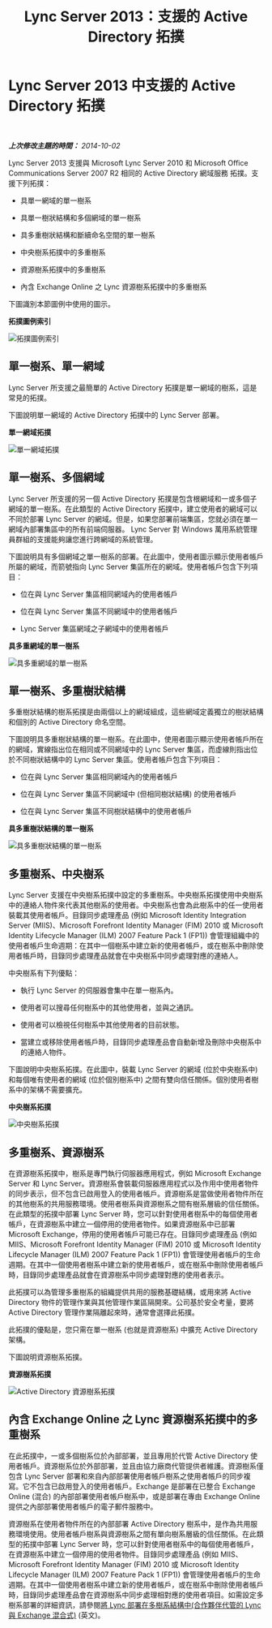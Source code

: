 ﻿---
title: Lync Server 2013：支援的 Active Directory 拓撲
TOCTitle: 支援的 Active Directory 拓撲
ms:assetid: 0c76b778-7652-4eb0-b161-86f2d4a94ccf
ms:mtpsurl: https://technet.microsoft.com/zh-tw/library/Gg398173(v=OCS.15)
ms:contentKeyID: 49290066
ms.date: 08/10/2015
mtps_version: v=OCS.15
ms.translationtype: HT
---

# Lync Server 2013 中支援的 Active Directory 拓撲

 

_**上次修改主題的時間：** 2014-10-02_

Lync Server 2013 支援與 Microsoft Lync Server 2010 和 Microsoft Office Communications Server 2007 R2 相同的 Active Directory 網域服務 拓撲。支援下列拓撲：

  - 具單一網域的單一樹系

  - 具單一樹狀結構和多個網域的單一樹系

  - 具多重樹狀結構和斷續命名空間的單一樹系

  - 中央樹系拓撲中的多重樹系

  - 資源樹系拓撲中的多重樹系

  - 內含 Exchange Online 之 Lync 資源樹系拓撲中的多重樹系

下圖識別本節圖例中使用的圖示。

**拓撲圖例索引**

![拓撲圖例索引](images/Gg398173.0c3cc89f-6c43-4bc8-b2ec-61d89e391ee9(OCS.15).jpg "拓撲圖例索引")

## 單一樹系、單一網域

Lync Server 所支援之最簡單的 Active Directory 拓撲是單一網域的樹系，這是常見的拓撲。

下圖說明單一網域的 Active Directory 拓撲中的 Lync Server 部署。

**單一網域拓撲**

![單一網域拓撲](images/Gg398173.258b3b3f-0558-4a36-a4c2-031be7299668(OCS.15).jpg "單一網域拓撲")

## 單一樹系、多個網域

Lync Server 所支援的另一個 Active Directory 拓撲是包含根網域和一或多個子網域的單一樹系。在此類型的 Active Directory 拓撲中，建立使用者的網域可以不同於部署 Lync Server 的網域。但是，如果您部署前端集區，您就必須在單一網域內部署集區中的所有前端伺服器。 Lync Server 對 Windows 萬用系統管理員群組的支援能夠讓您進行跨網域的系統管理。

下圖說明具有多個網域之單一樹系的部署。在此圖中，使用者圖示顯示使用者帳戶所屬的網域，而箭號指向 Lync Server 集區所在的網域。使用者帳戶包含下列項目：

  - 位在與 Lync Server 集區相同網域內的使用者帳戶

  - 位在與 Lync Server 集區不同網域中的使用者帳戶

  - Lync Server 集區網域之子網域中的使用者帳戶

**具多重網域的單一樹系**

![具多重網域的單一樹系](images/Gg398173.2b809c72-c3cd-4fad-afe6-8c2dae779750(OCS.15).jpg "具多重網域的單一樹系")

## 單一樹系、多重樹狀結構

多重樹狀結構的樹系拓撲是由兩個以上的網域組成，這些網域定義獨立的樹狀結構和個別的 Active Directory 命名空間。

下圖說明具多重樹狀結構的單一樹系。在此圖中，使用者圖示顯示使用者帳戶所在的網域，實線指出位在相同或不同網域中的 Lync Server 集區，而虛線則指出位於不同樹狀結構中的 Lync Server 集區。使用者帳戶包含下列項目：

  - 位在與 Lync Server 集區相同網域內的使用者帳戶

  - 位在與 Lync Server 集區不同網域中 (但相同樹狀結構) 的使用者帳戶

  - 位在與 Lync Server 集區不同樹狀結構中的使用者帳戶

**具多重樹狀結構的單一樹系**

![具多重樹狀結構的單一樹系](images/Gg398173.db30fa49-174a-4974-8695-41dd78e39432(OCS.15).jpg "具多重樹狀結構的單一樹系")

## 多重樹系、中央樹系

Lync Server 支援在中央樹系拓撲中設定的多重樹系。中央樹系拓撲使用中央樹系中的連絡人物件來代表其他樹系的使用者。中央樹系也會為此樹系中的任一使用者裝載其使用者帳戶。目錄同步處理產品 (例如 Microsoft Identity Integration Server (MIIS)、Microsoft Forefront Identity Manager (FIM) 2010 或 Microsoft Identity Lifecycle Manager (ILM) 2007 Feature Pack 1 (FP1)) 會管理組織中的使用者帳戶生命週期：在其中一個樹系中建立新的使用者帳戶，或在樹系中刪除使用者帳戶時，目錄同步處理產品就會在中央樹系中同步處理對應的連絡人。

中央樹系有下列優點：

  - 執行 Lync Server 的伺服器會集中在單一樹系內。

  - 使用者可以搜尋任何樹系中的其他使用者，並與之通訊。

  - 使用者可以檢視任何樹系中其他使用者的目前狀態。

  - 當建立或移除使用者帳戶時，目錄同步處理產品會自動新增及刪除中央樹系中的連絡人物件。

下圖說明中央樹系拓撲。在此圖中，裝載 Lync Server 的網域 (位於中央樹系中) 和每個唯有使用者的網域 (位於個別樹系中) 之間有雙向信任關係。個別使用者樹系中的架構不需要擴充。

**中央樹系拓撲**

![中央樹系拓撲](images/Gg398173.7feb049a-453b-4134-9128-873b83ee1755(OCS.15).jpg "中央樹系拓撲")

## 多重樹系、資源樹系

在資源樹系拓撲中，樹系是專門執行伺服器應用程式，例如 Microsoft Exchange Server 和 Lync Server。資源樹系會裝載伺服器應用程式以及作用中使用者物件的同步表示，但不包含已啟用登入的使用者帳戶。資源樹系是當做使用者物件所在的其他樹系的共用服務環境。使用者樹系與資源樹系之間有樹系層級的信任關係。在此類型的拓撲中部署 Lync Server 時，您可以針對使用者樹系中的每個使用者帳戶，在資源樹系中建立一個停用的使用者物件。如果資源樹系中已部署 Microsoft Exchange，停用的使用者帳戶可能已存在。目錄同步處理產品 (例如 MIIS、Microsoft Forefront Identity Manager (FIM) 2010 或 Microsoft Identity Lifecycle Manager (ILM) 2007 Feature Pack 1 (FP1)) 會管理使用者帳戶的生命週期。在其中一個使用者樹系中建立新的使用者帳戶，或在樹系中刪除使用者帳戶時，目錄同步處理產品就會在資源樹系中同步處理對應的使用者表示。

此拓撲可以為管理多重樹系的組織提供共用的服務基礎結構，或用來將 Active Directory 物件的管理作業與其他管理作業區隔開來。公司基於安全考量，要將 Active Directory 管理作業隔離起來時，通常會選擇此拓撲。

此拓撲的優點是，您只需在單一樹系 (也就是資源樹系) 中擴充 Active Directory 架構。

下圖說明資源樹系拓撲。

**資源樹系拓撲**

![Active Directory 資源樹系拓撲](images/Gg398173.54ab82f1-e9e5-40f0-a54e-86e340b65c2a(OCS.15).jpg "Active Directory 資源樹系拓撲")

## 內含 Exchange Online 之 Lync 資源樹系拓撲中的多重樹系

在此拓撲中，一或多個樹系位於內部部署，並且專用於代管 Active Directory 使用者帳戶。資源樹系位於外部部署，並且由協力廠商代管提供者維護。資源樹系僅包含 Lync Server 部署和來自內部部署使用者帳戶樹系之使用者帳戶的同步複寫。它不包含已啟用登入的使用者帳戶。Exchange 是部署在已整合 Exchange Online (混合) 的內部部署使用者帳戶樹系中，或是部署在專由 Exchange Online 提供之內部部署使用者帳戶的電子郵件服務中。

資源樹系在使用者物件所在的內部部署 Active Directory 樹系中，是作為共用服務環境使用。使用者帳戶樹系與資源樹系之間有單向樹系層級的信任關係。在此類型的拓撲中部署 Lync Server 時，您可以針對使用者樹系中的每個使用者帳戶，在資源樹系中建立一個停用的使用者物件。目錄同步處理產品 (例如 MIIS、Microsoft Forefront Identity Manager (FIM) 2010 或 Microsoft Identity Lifecycle Manager (ILM) 2007 Feature Pack 1 (FP1)) 會管理使用者帳戶的生命週期。在其中一個使用者樹系中建立新的使用者帳戶，或在樹系中刪除使用者帳戶時，目錄同步處理產品會在資源樹系中同步處理相對應的使用者項目。如需設定多樹系部署的詳細資訊，請參閱[將 Lync 部署在多樹系結構中(合作夥伴代管的 Lync 與 Exchange 混合式)](http://go.microsoft.com/fwlink/p/?linkid=513216) (英文)。

